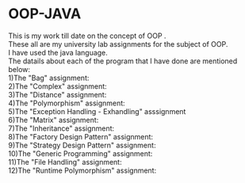# OOP-JAVA
This is my work till date on the concept of OOP .
<br>
These all are my university lab assignments for the subject of OOP.
<br>
I have used the java language.
<br>
The datails about each of the program that I have done are mentioned below:
<br>
1)The "Bag" assignment:
<br>
2)The "Complex" assignment:
<br>
3)The "Distance" assignment:
<br>
4)The "Polymorphism" assignment:
<br>
5)The "Exception Handling - Exhandling" asssignment
<br>
6)The "Matrix" assignment:
<br>
7)The "Inheritance" assignment:
<br>
8)The "Factory Design Pattern" assignment:
<br>
9)The "Strategy Design Pattern" assignment:
<br>
10)The "Generic Programming" assignment:
<br>
11)The "File Handling" assignment:
<br>
12)The "Runtime Polymorphism" assignment:
<br>
<br>
